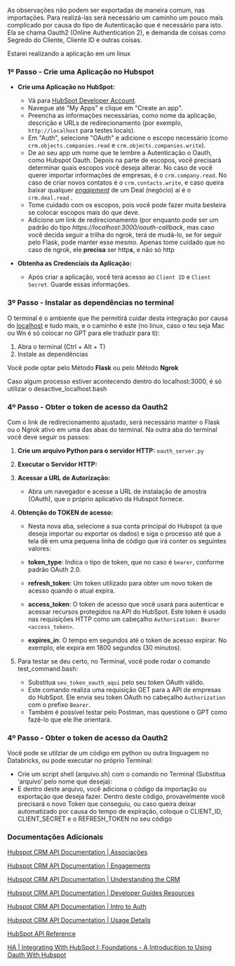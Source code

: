 As observações não podem ser exportadas de maneira comum, nas importações. Para realizá-las será necessário um caminho um pouco mais complicado por causa do tipo de Autenticação que é necessário para isto. Ela se chama Oauth2 (Online Authentication 2), e demanda de coisas como Segredo do Cliente, Cliente ID e outras coisas.

Estarei realizando a aplicação em um linux

### **1º Passo - Crie uma Aplicação no Hubspot**

- **Crie uma Aplicação no HubSpot:**
    - Vá para [HubSpot Developer Account](https://developers.hubspot.com/).
    - Navegue até "My Apps" e clique em "Create an app".
    - Preencha as informações necessárias, como nome da aplicação, descrição e URLs de redirecionamento (por exemplo, `http://localhost` para testes locais).
    - Em "Auth", selecione "OAuth" e adicione o escopo necessário (como `crm.objects.companies.read` e `crm.objects.companies.write`).
    - De ao seu app um nome que te lembre a Autenticação o Oauth, como Hubspot Oauth. Depois na parte de escopos, você precisará determinar quais escopos você deseja alterar. No caso de você querer importar informações de empresas, é o `crm.company.read`. No caso de criar novos contatos é o `crm.contacts.write`, e caso queira baixar qualquer [*engajement*](https://developers.hubspot.com/docs/api/crm/engagements) de um Deal (negócio) aí é o `crm.deal.read` .
    - Tome cuidado com os escopos, pois você pode fazer muita besteira se colocar escopos mais do que deve.
    - Adicione um link de redirecionamento (por enquanto pode ser um padrão do tipo *https://localhost:3000/oauth-callback*, mas caso você decida seguir a trilha do ngrok, terá de mudá-lo, se for seguir pelo Flask, pode manter esse mesmo. Apenas tome cuidado que no caso de ngrok, ele **precisa** ser http***s***, e não só http
    
- **Obtenha as Credenciais da Aplicação:**
    - Após criar a aplicação, você terá acesso ao `Client ID` e `Client Secret`. Guarde essas informações.

### **3º Passo - Instalar as dependências no terminal**

O terminal é o ambiente que lhe permitirá cuidar desta integração por causa do [localhost](http://localhost) e tudo mais, e o caminho é este (no linux, caso o teu seja Mac ou Wn é só colocar no GPT para ele traduzir para ti): 

1. Abra o terminal (Ctrl + Alt + T)
2. Instale as dependências

Você pode optar pelo Método **Flask** ou pelo Método **Ngrok**

Caso algum processo estiver acontecendo dentro do localhost:3000, é só utilizar o desactive_localhost.bash


### **4º Passo - Obter o token de acesso da Oauth2**

Com o link de redirecionamento ajustado, será necessário manter o Flask ou o Ngrok ativo em uma das abas do terminal. Na outra aba do terminal você deve seguir os passos:

1. **Crie um arquivo Python para o servidor HTTP:**
`oauth_server.py`
	
2. **Executar o Servidor HTTP:**
        
3. **Acessar a URL de Autorização:**
    - Abra um navegador e acesse a URL de instalação de amostra (OAuth), que o próprio aplicativo da Hubspot fornece.
        
4. **Obtenção do TOKEN de acesso:**
    - Nesta nova aba, selecione a sua conta principal do Hubspot (a que deseja importar ou exportar os dados) e siga o processo até que a tela dê em uma pequena linha de código que irá conter os seguintes valores:
    
    - **token_type**: Indica o tipo de token, que no caso é `bearer`, conforme padrão OAuth 2.0.
    - **refresh_token**: Um token utilizado para obter um novo token de acesso quando o atual expira.
    - **access_token**: O token de acesso que você usará para autenticar e acessar recursos protegidos na API do HubSpot. Este token é usado nas requisições HTTP como um cabeçalho `Authorization: Bearer <access_token>`.
    - **expires_in**: O tempo em segundos até o token de acesso expirar. No exemplo, ele expira em 1800 segundos (30 minutos).
    
5. Para testar se deu certo, no Terminal, você pode rodar o comando test_command.bash:
    - Substitua `seu_token_oauth_aqui` pelo seu token OAuth válido.
    - Este comando realiza uma requisição GET para a API de empresas do HubSpot. Ele envia seu token OAuth no cabeçalho `Authorization` com o prefixo `Bearer`.
    - Também é possível testar pelo Postman, mas questione o GPT como fazê-lo que ele lhe orientará.

### **4º Passo - Obter o token de acesso da Oauth2**

Você pode se utilziar de um código em python ou outra linguagem no Databricks, ou pode executar no próprio Terminal:

- Crie um script shell (arquivo.sh) com o comando no Terminal (Substitua ‘arquivo’ pelo nome que deseja):
- E dentro deste arquivo, você adiciona o código da importação ou exportação que deseja fazer. Dentro deste código, provavelmente você precisará o novo Token que conseguiu, ou caso queira deixar automatizado por causa do tempo de expiração, coloque o CLIENT_ID, CLIENT_SECRET e o REFRESH_TOKEN no seu código


### Documentações Adicionais

[Hubspot CRM API Documentation | Associações](https://developers.hubspot.com/docs/api/crm/associations)

[Hubspot CRM API Documentation | Engagements](https://developers.hubspot.com/docs/api/crm/engagements)

[Hubspot CRM API Documentation | Understanding the CRM](https://developers.hubspot.com/docs/api/crm/understanding-the-crm)

[Hubspot CRM API Documentation | Developer Guides Resources](https://developers.hubspot.com/docs/api/developer-guides-resources)

[Hubspot CRM API Documentation | Intro to Auth](https://developers.hubspot.com/docs/api/intro-to-auth)

[Hubspot CRM API Documentation | Usage Details](https://developers.hubspot.com/docs/api/usage-details)

[HubSpot API Reference](https://developers.hubspot.com/docs/api/overview)

[HA | Integrating With HubSpot I: Foundations - A Introducition to Using Oauth With Hubspot](https://app.hubspot.com/academy/19499302/tracks/1092124/1093820/2967?language=en)
